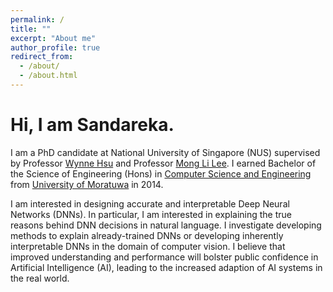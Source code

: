 ```yaml
---
permalink: /
title: ""
excerpt: "About me"
author_profile: true
redirect_from: 
  - /about/
  - /about.html
---
```

# Hi, I am Sandareka.

I am a PhD candidate at National University of Singapore (NUS) supervised by Professor [Wynne Hsu](https://www.comp.nus.edu.sg/~whsu/) and Professor [Mong Li Lee](https://www.comp.nus.edu.sg/~leeml/). I earned Bachelor of the Science of Engineering (Hons) in [Computer Science and Engineering](http://www.cse.mrt.ac.lk/) from [University of Moratuwa](https://uom.lk/) in 2014.

I am interested in designing accurate and interpretable Deep Neural Networks (DNNs). In particular, I am interested in explaining the true reasons behind DNN decisions in natural language. I investigate developing methods to explain already-trained DNNs or developing inherently interpretable DNNs in the domain of computer vision. I believe that improved understanding and performance will bolster public confidence in Artificial Intelligence (AI), leading to the increased adaption of AI systems in the real world.



